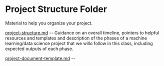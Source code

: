 # Project Structure Folder

Material to help you organize your project.

[project-structure.md](./project-structure.md) -- Guidance on an overall timeline, pointers to helpful resources and templates and description of the phases of a machine learning/data science project that we willo follow in this class, including expected outputs of each phase.

[project-document-template.md](./project-document-template.md) -- 